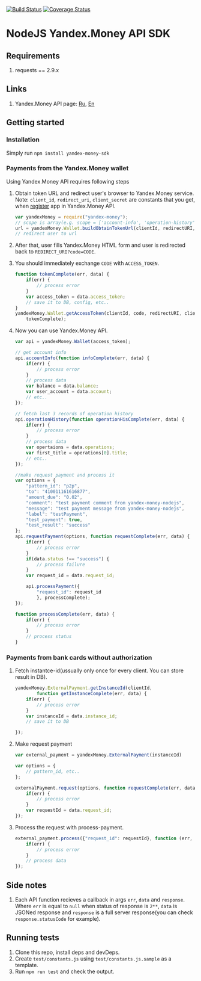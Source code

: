 [![Build Status](https://travis-ci.org/yandex-money/yandex-money-sdk-nodejs.svg?branch=master)](https://travis-ci.org/yandex-money/yandex-money-sdk-nodejs)
[![Coverage Status](https://coveralls.io/repos/raymank26/yandex-money-sdk-nodejs/badge.png?branch=master)](https://coveralls.io/r/raymank26/yandex-money-sdk-nodejs?branch=master)

# NodeJS Yandex.Money API SDK

## Requirements

1. requests == 2.9.x

## Links

1. Yandex.Money API page: [Ru](http://api.yandex.ru/money/),
[En](http://api.yandex.com/money/)

## Getting started

### Installation

Simply run `npm install yandex-money-sdk`

### Payments from the Yandex.Money wallet

Using Yandex.Money API requires following steps

1. Obtain token URL and redirect user's browser to Yandex.Money service.
Note: `client_id`, `redirect_uri`, `client_secret` are constants that you get,
when [register](https://sp-money.yandex.ru/myservices/new.xml) app in Yandex.Money API.

    ```javascript
    var yandexMoney = require("yandex-money");
    // scope is array(e.g. scope = ['account-info', 'operation-history'])
    url = yandexMoney.Wallet.buildObtainTokenUrl(clientId, redirectURI, scope);
    // redirect user to url
    ```

2. After that, user fills Yandex.Money HTML form and user is redirected back to
`REDIRECT_URI?code=CODE`.

3. You should immediately exchange `CODE` with `ACCESS_TOKEN`.

    ```javascript
    function tokenComplete(err, data) {
        if(err) {
            // process error
        }
        var access_token = data.access_token;
        // save it to DB, config, etc..
    }
    yandexMoney.Wallet.getAccessToken(clientId, code, redirectURI, clientSecret,
        tokenComplete);
    ```

4. Now you can use Yandex.Money API.

    ```javascript
    var api = yandexMoney.Wallet(access_token);

    // get account info
    api.accountInfo(function infoComplete(err, data) {
        if(err) {
            // process error
        }
        // process data
        var balance = data.balance;
        var user_account = data.account;
        // etc..
    });

    // fetch last 3 records of operation history
    api.operationHistory(function operationHisComplete(err, data) {
        if(err) {
            // process error
        }
        // process data
        var opertaions = data.operations;
        var first_title = operations[0].title;
        // etc..
    });

    //make request payment and process it
    var options = {
        "pattern_id": "p2p",
        "to": "410011161616877",
        "amount_due": "0.02",
        "comment": "test payment comment from yandex-money-nodejs",
        "message": "test payment message from yandex-money-nodejs",
        "label": "testPayment",
        "test_payment": true,
        "test_result": "success"
    };
    api.requestPayment(options, function requestComplete(err, data) {
        if(err) {
            // process error
        }
        if(data.status !== "success") {
            // process failure
        }
        var request_id = data.request_id;

        api.processPayment({
            "request_id": request_id
            }, processComplete);
    });

    function processComplete(err, data) {
        if(err) {
            // process error
        }
        // process status
    }
    ```

### Payments from bank cards without authorization

1. Fetch instantce-id(ussually only once for every client. You can store
result in DB).

    ```javascript 
    yandexMoney.ExternalPayment.getInstanceId(clientId,
            function getInstanceComplete(err, data) {
        if(err) {
            // process error
        }
        var instanceId = data.instance_id;
        // save it to DB
    
    });
    ```

2. Make request payment

    ```javascript 
    var external_payment = yandexMoney.ExternalPayment(instanceId)

    var options = {
        // pattern_id, etc..
    };

    externalPayment.request(options, function requestComplete(err, data) {
        if(err) {
            // process error
        }
        var requestId = data.request_id;
    });
    ```

3. Process the request with process-payment. 

    ```javascript 
    external_payment.process({"request_id": requestId}, function (err, data) {
        if(err) {
            // process error
        }
        // process data
    });
    ```

## Side notes

1. Each API function recieves a callback in args `err`, `data` and `response`.
Where `err` is equal to `null` when status of response is `2**`, `data` is JSONed
response and `response` is a full server response(you can check
`response.statusCode` for example).

## Running tests

1. Clone this repo, install deps and devDeps.
2. Create `test/constants.js` using `test/constants.js.sample` as a template. 
3. Run `npm run test` and check the output.
